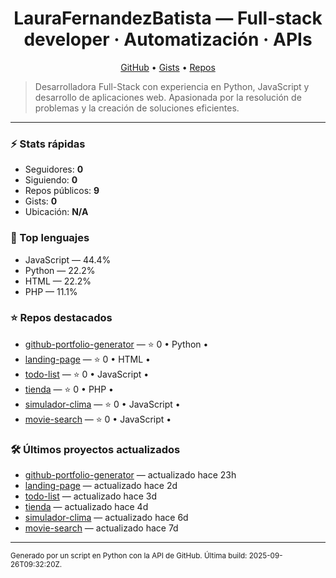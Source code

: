 <h1 align="center">LauraFernandezBatista — Full‑stack developer · Automatización · APIs</h1>

<p align="center">
  <a href="https://github.com/LauraFernandezBatista">GitHub</a> •
  <a href="https://gist.github.com/LauraFernandezBatista">Gists</a> •
  <a href="https://github.com/LauraFernandezBatista?tab=repositories">Repos</a>
</p>

> Desarrolladora Full-Stack con experiencia en Python, JavaScript y desarrollo de aplicaciones web. Apasionada por la resolución de problemas y la creación de soluciones eficientes.

---

### ⚡ Stats rápidas
- Seguidores: **0**
- Siguiendo: **0**
- Repos públicos: **9**
- Gists: **0**
- Ubicación: **N/A**

### 🧠 Top lenguajes
- JavaScript — 44.4%
- Python — 22.2%
- HTML — 22.2%
- PHP — 11.1%

### ⭐ Repos destacados
- [github-portfolio-generator](https://github.com/LauraFernandezBatista/github-portfolio-generator) — ⭐ 0 • Python • 
- [landing-page](https://github.com/LauraFernandezBatista/landing-page) — ⭐ 0 • HTML • 
- [todo-list](https://github.com/LauraFernandezBatista/todo-list) — ⭐ 0 • JavaScript • 
- [tienda](https://github.com/LauraFernandezBatista/tienda) — ⭐ 0 • PHP • 
- [simulador-clima](https://github.com/LauraFernandezBatista/simulador-clima) — ⭐ 0 • JavaScript • 
- [movie-search](https://github.com/LauraFernandezBatista/movie-search) — ⭐ 0 • JavaScript • 

### 🛠️ Últimos proyectos actualizados
- [github-portfolio-generator](https://github.com/LauraFernandezBatista/github-portfolio-generator) — actualizado hace 23h
- [landing-page](https://github.com/LauraFernandezBatista/landing-page) — actualizado hace 2d
- [todo-list](https://github.com/LauraFernandezBatista/todo-list) — actualizado hace 3d
- [tienda](https://github.com/LauraFernandezBatista/tienda) — actualizado hace 4d
- [simulador-clima](https://github.com/LauraFernandezBatista/simulador-clima) — actualizado hace 6d
- [movie-search](https://github.com/LauraFernandezBatista/movie-search) — actualizado hace 7d

---

<sub>Generado por un script en Python con la API de GitHub. Última build: 2025-09-26T09:32:20Z.</sub>